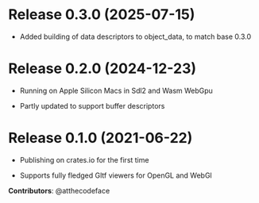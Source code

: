# Release 0.3.0 (2025-07-15)

- Added building of data descriptors to object_data, to match base 0.3.0

# Release 0.2.0 (2024-12-23)

- Running on Apple Silicon Macs in Sdl2 and Wasm WebGpu

- Partly updated to support buffer descriptors

# Release 0.1.0 (2021-06-22)

- Publishing on crates.io for the first time

- Supports fully fledged Gltf viewers for OpenGL and WebGl

**Contributors**: @atthecodeface
